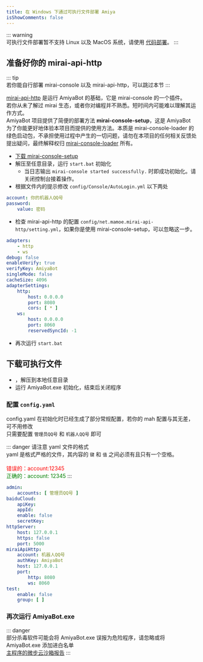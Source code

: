 ```yaml
---
title: 在 Windows 下通过可执行文件部署 Amiya
isShowComments: false
---
```


::: warning <br>
可执行文件部署暂不支持 Linux 以及 MacOS 系统，请使用 [代码部署](/docs/deployByCode)。
:::

## 准备好你的 mirai-api-http

::: tip <br>
若你能自行部署 mirai-console 以及 mirai-api-http，可以跳过本节
:::

[mirai-api-http](https://github.com/project-mirai/mirai-api-http) 是运行 AmiyaBot 的基础，它是 mirai-console 的一个插件。<br>
若你从未了解过 mirai 生态，或者你对编程并不熟悉。短时间内可能难以理解其运作方式。<br>
AmiyaBot 项目提供了简便的部署方法 **mirai-console-setup**，这是 AmiyaBot 为了你能更好地体验本项目而提供的使用方法。本质是 mirai-console-loader
的绿色启动包，不承担使用过程中产生的一切问题，请勿在本项目的任何相关反馈处提出疑问，最终解释权归 [mirai-console-loader](https://github.com/iTXTech/mirai-console-loader)
所有。

- [下载 mirai-console-setup](https://cos.amiyabot.com/tools/mirai-console-setup.zip)
- 解压至任意目录，运行 `start.bat` 初始化
    - 当日志输出 `mirai-console started successfully.` 时即成功初始化。请关闭控制台接着操作。
- 根据文件内的提示修改 `config/Console/AutoLogin.yml` 以下两处

```yaml
account: 你的机器人QQ号
password:
    value: 密码
```

- 检查 mirai-api-http 的配置 `config/net.mamoe.mirai-api-http/setting.yml`，如果你是使用 mirai-console-setup，可以忽略这一步。

```yaml {6,11,12,15,16}
adapters:
    - http
    - ws
debug: false
enableVerify: true
verifyKey: AmiyaBot
singleMode: false
cacheSize: 4096
adapterSettings:
    http:
        host: 0.0.0.0
        port: 8080
        cors: [ * ]
    ws:
        host: 0.0.0.0
        port: 8060
        reservedSyncId: -1
```

- 再次运行 `start.bat`

## 下载可执行文件

- <downloadPack />，解压到本地任意目录
- 运行 AmiyaBot.exe 初始化，结束后关闭程序

### 配置 `config.yaml`

config.yaml 在初始化时已经生成了部分常规配置，若你的 mah 配置与其无差，可不用修改<br>
只需要配置 `管理员QQ号` 和 `机器人QQ号` 即可

::: danger 请注意 yaml 文件的格式<br>
yaml 是格式严格的文件，其内容的 `键` 和 `值` 之间必须有且只有一个空格。<br><br>
<span style="color: red">错误的：account:12345</span><br>
<span style="color: green">正确的：account: 12345</span>
:::

```yaml {2,13}
admin:
    accounts: [ 管理员QQ号 ]
baiduCloud:
    apiKey:
    appId:
    enable: false
    secretKey:
httpServer:
    host: 127.0.0.1
    https: false
    port: 5000
miraiApiHttp:
    account: 机器人QQ号
    authKey: AmiyaBot
    host: 127.0.0.1
    port:
        http: 8080
        ws: 8060
test:
    enable: false
    group: [ ]
```

### 再次运行 AmiyaBot.exe

::: danger <br>
部分杀毒软件可能会将 AmiyaBot.exe 误报为危险程序，请忽略或将 AmiyaBot.exe 添加进白名单<br>
[主程序的微步云沙箱报告](https://s.threatbook.cn/report/file/3b89ac2fe7a43d3ec8a997f6eeb89f15bccc73addfd08f6d8b5498bc9b4ba96f/?env=win7_sp1_enx64_office2013)
:::

